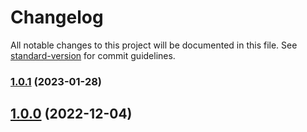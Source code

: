 # Changelog

All notable changes to this project will be documented in this file. See [standard-version](https://github.com/conventional-changelog/standard-version) for commit guidelines.

### [1.0.1](https://github.com/lzwme/webp-batch-convert/compare/v1.0.0...v1.0.1) (2023-01-28)

## [1.0.0](https://github.com/lzwme/webp-batch-convert/compare/v0.1.4...v1.0.0) (2022-12-04)
